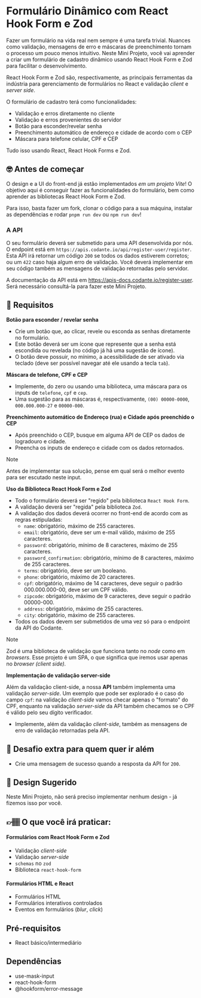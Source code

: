 # Formulário Dinâmico com React Hook Form e Zod

Fazer um formulário na vida real nem sempre é uma tarefa trivial. Nuances como validação, mensagens de erro e máscaras de preenchimento tornam o processo um pouco menos intuitivo. Neste Mini Projeto, você vai aprender a criar um formulário de cadastro dinâmico usando React Hook Form e Zod para facilitar o desenvolvimento.

React Hook Form e Zod são, respectivamente, as principais ferramentas da indústria para gerenciamento de formulários no React e validação _client_ e _server side_.

O formulário de cadastro terá como funcionalidades:

- Validação e erros diretamente no cliente
- Validação e erros provenientes do servidor
- Botão para esconder/revelar senha
- Preenchimento automático de endereço e cidade de acordo com o CEP
- Máscara para telefone celular, CPF e CEP

Tudo isso usando React, React Hook Forms e Zod.

## 🤓 Antes de começar

O design e a UI do front-end já estão implementados _em um projeto Vite_! O objetivo aqui é conseguir fazer as funcionalidades do formulário, bem como aprender as bibliotecas React Hook Form e Zod.

Para isso, basta fazer um fork, clonar o código para a sua máquina, instalar as dependências e rodar `pnpm run dev` ou `npm run dev`!

### A API

O seu formulário deverá ser submetido para uma API desenvolvida por nós. O endpoint está em `https://apis.codante.io/api/register-user/register`. Esta API irá retornar um código `200` se todos os dados estiverem corretos; ou um `422` caso haja algum erro de validação. Você deverá implementar em seu código também as mensagens de validação retornadas pelo servidor.

A documentação da API está em <a target="_blank" href="https://apis-docs.codante.io/register-user">https://apis-docs.codante.io/register-user</a>. Será necessário consultá-la para fazer este Mini Projeto.

## 🔨 Requisitos

**Botão para esconder / revelar senha**

- Crie um botão que, ao clicar, revele ou esconda as senhas diretamente no formulário.
- Este botão deverá ser um ícone que represente que a senha está escondida ou revelada (no código já há uma sugestão de ícone).
- O botão deve possuir, no mínimo, a acessibilidade de ser ativado via teclado (deve ser possível navegar até ele usando a tecla `tab`).

**Máscara de telefone, CPF e CEP**

- Implemente, do zero ou usando uma biblioteca, uma máscara para os inputs de `telefone`, `cpf` e `cep`.
- Uma sugestão para as máscaras é, respectivamente, `(00) 00000-0000`, `000.000.000-27` e `00000-000`.

**Preenchimento automático de Endereço (rua) e Cidade após preenchido o CEP**

- Após preenchido o CEP, busque em alguma API de CEP os dados de logradouro e cidade.
- Preencha os inputs de endereço e cidade com os dados retornados.

> [!NOTE]  
> Antes de implementar sua solução, pense em qual será o melhor evento para ser escutado neste input.

**Uso da Biblioteca React Hook Form e Zod**

- Todo o formulário deverá ser "regido" pela biblioteca `React Hook Form`.
- A validação deverá ser "regida" pela biblioteca `Zod`.
- A validação dos dados deverá ocorrer no front-end de acordo com as regras estipuladas:
    - `name`: obrigatório, máximo de 255 caracteres.
    - `email`: obrigatório, deve ser um e-mail válido, máximo de 255 caracteres.
    - `password`: obrigatório, mínimo de 8 caracteres, máximo de 255 caracteres.
    - `password_confirmation`: obrigatório, mínimo de 8 caracteres, máximo de 255 caracteres.
    - `terms`: obrigatório, deve ser um booleano.
    - `phone`: obrigatório, máximo de 20 caracteres.
    - `cpf`: obrigatório, máximo de 14 caracteres, deve seguir o padrão 000.000.000-00, deve ser um CPF válido.
    - `zipcode`: obrigatório, máximo de 9 caracteres, deve seguir o padrão 00000-000.
    - `address`: obrigatório, máximo de 255 caracteres.
    - `city`: obrigatório, máximo de 255 caracteres.
- Todos os dados devem ser submetidos de uma vez só para o endpoint da API do Codante.

> [!NOTE]  
> Zod é uma biblioteca de validação que funciona tanto no _node_ como em _browsers_. Esse projeto é um SPA, o que significa que iremos usar apenas no _browser (client side)._ 

**Implementação de validação server-side**

Além da validação client-side, a nossa **API** também implementa uma validação *server-side*. Um exemplo que pode ser explorado é o caso do campo `cpf`: na validação *client-side* vamos checar apenas o "formato" do CPF, enquanto na validação *server-side* da API também checamos se o CPF é válido pelo seu dígito verificador.

- Implemente, além da validação *client-side*, também as mensagens de erro de validação retornadas pela API.

## 🔨 Desafio extra para quem quer ir além

- Crie uma mensagem de sucesso quando a resposta da API for `200`.

## 🎨 Design Sugerido

Neste Mini Projeto, não será preciso implementar nenhum design - já fizemos isso por você.

## 👉🏽 O que você irá praticar:

#### Formulários com React Hook Form e Zod

- Validação *client-side*
- Validação *server-side*
- `schemas` no `zod`
- Biblioteca `react-hook-form`

#### Formulários HTML e React

- Formulários HTML
- Formulários interativos controlados
- Eventos em formulários (_blur_, _click_)

## Pré-requisitos

- React básico/intermediário


## Dependências

- use-mask-input
- react-hook-form
- @hookform/error-message